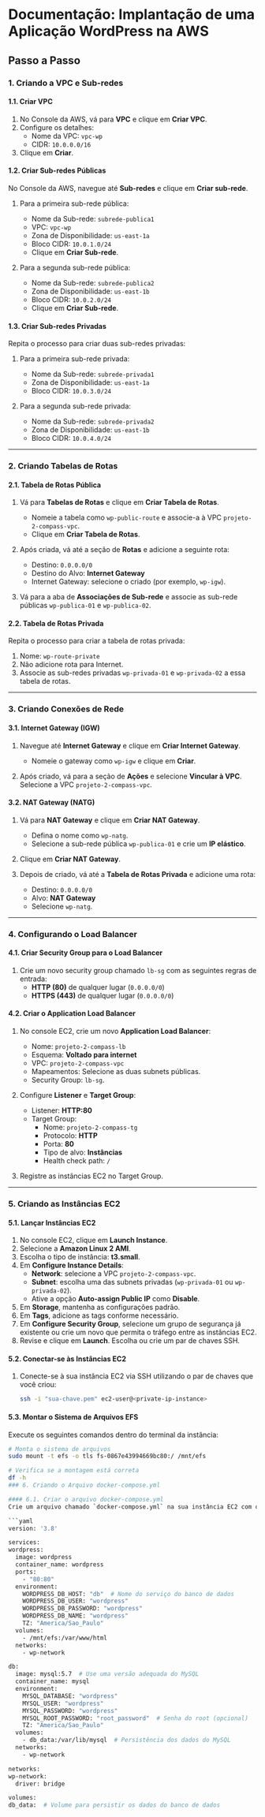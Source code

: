 # Documentação: Implantação de uma Aplicação WordPress na AWS

## Passo a Passo

### 1. Criando a VPC e Sub-redes

#### 1.1. Criar VPC
1. No Console da AWS, vá para **VPC** e clique em **Criar VPC**.
2. Configure os detalhes:
   - Nome da VPC: `vpc-wp`
   - CIDR: `10.0.0.0/16`
3. Clique em **Criar**.

#### 1.2. Criar Sub-redes Públicas
No Console da AWS, navegue até **Sub-redes** e clique em **Criar sub-rede**.
1. Para a primeira sub-rede pública:
   - Nome da Sub-rede: `subrede-publica1`
   - VPC: `vpc-wp`
   - Zona de Disponibilidade: `us-east-1a`
   - Bloco CIDR: `10.0.1.0/24`
   - Clique em **Criar Sub-rede**.
   
2. Para a segunda sub-rede pública:
   - Nome da Sub-rede: `subrede-publica2`
   - Zona de Disponibilidade: `us-east-1b`
   - Bloco CIDR: `10.0.2.0/24`
   - Clique em **Criar Sub-rede**.

#### 1.3. Criar Sub-redes Privadas
Repita o processo para criar duas sub-redes privadas:
1. Para a primeira sub-rede privada:
   - Nome da Sub-rede: `subrede-privada1`
   - Zona de Disponibilidade: `us-east-1a`
   - Bloco CIDR: `10.0.3.0/24`
   
2. Para a segunda sub-rede privada:
   - Nome da Sub-rede: `subrede-privada2`
   - Zona de Disponibilidade: `us-east-1b`
   - Bloco CIDR: `10.0.4.0/24`

---

### 2. Criando Tabelas de Rotas

#### 2.1. Tabela de Rotas Pública
1. Vá para **Tabelas de Rotas** e clique em **Criar Tabela de Rotas**.
   - Nomeie a tabela como `wp-public-route` e associe-a à VPC `projeto-2-compass-vpc`.
   - Clique em **Criar Tabela de Rotas**.
   
2. Após criada, vá até a seção de **Rotas** e adicione a seguinte rota:
   - Destino: `0.0.0.0/0`
   - Destino do Alvo: **Internet Gateway**
   - Internet Gateway: selecione o criado (por exemplo, `wp-igw`).
   
3. Vá para a aba de **Associações de Sub-rede** e associe as sub-rede públicas `wp-publica-01` e `wp-publica-02`.

#### 2.2. Tabela de Rotas Privada
Repita o processo para criar a tabela de rotas privada:
1. Nome: `wp-route-private`
2. Não adicione rota para Internet.
3. Associe as sub-redes privadas `wp-privada-01` e `wp-privada-02` a essa tabela de rotas.

---

### 3. Criando Conexões de Rede

#### 3.1. Internet Gateway (IGW)
1. Navegue até **Internet Gateway** e clique em **Criar Internet Gateway**.
   - Nomeie o gateway como `wp-igw` e clique em **Criar**.
   
2. Após criado, vá para a seção de **Ações** e selecione **Vincular à VPC**. Selecione a VPC `projeto-2-compass-vpc`.

#### 3.2. NAT Gateway (NATG)
1. Vá para **NAT Gateway** e clique em **Criar NAT Gateway**.
   - Defina o nome como `wp-natg`.
   - Selecione a sub-rede pública `wp-publica-01` e crie um **IP elástico**.
   
2. Clique em **Criar NAT Gateway**.
3. Depois de criado, vá até a **Tabela de Rotas Privada** e adicione uma rota:
   - Destino: `0.0.0.0/0`
   - Alvo: **NAT Gateway**
   - Selecione `wp-natg`.

---

### 4. Configurando o Load Balancer

#### 4.1. Criar Security Group para o Load Balancer
1. Crie um novo security group chamado `lb-sg` com as seguintes regras de entrada:
   - **HTTP (80)** de qualquer lugar (`0.0.0.0/0`)
   - **HTTPS (443)** de qualquer lugar (`0.0.0.0/0`)

#### 4.2. Criar o Application Load Balancer
1. No console EC2, crie um novo **Application Load Balancer**:
   - Nome: `projeto-2-compass-lb`
   - Esquema: **Voltado para internet**
   - VPC: `projeto-2-compass-vpc`
   - Mapeamentos: Selecione as duas subnets públicas.
   - Security Group: `lb-sg`.
   
2. Configure **Listener** e **Target Group**:
   - Listener: **HTTP:80**
   - Target Group:
     - Nome: `projeto-2-compass-tg`
     - Protocolo: **HTTP**
     - Porta: **80**
     - Tipo de alvo: **Instâncias**
     - Health check path: `/`
     
3. Registre as instâncias EC2 no Target Group.

---

### 5. Criando as Instâncias EC2

#### 5.1. Lançar Instâncias EC2
1. No console EC2, clique em **Launch Instance**.
2. Selecione a **Amazon Linux 2 AMI**.
3. Escolha o tipo de instância: **t3.small**.
4. Em **Configure Instance Details**:
   - **Network**: selecione a VPC `projeto-2-compass-vpc`.
   - **Subnet**: escolha uma das subnets privadas (`wp-privada-01` ou `wp-privada-02`).
   - Ative a opção **Auto-assign Public IP** como **Disable**.
5. Em **Storage**, mantenha as configurações padrão.
6. Em **Tags**, adicione as tags conforme necessário.
7. Em **Configure Security Group**, selecione um grupo de segurança já existente ou crie um novo que permita o tráfego entre as instâncias EC2.
8. Revise e clique em **Launch**. Escolha ou crie um par de chaves SSH.

#### 5.2. Conectar-se às Instâncias EC2
1. Conecte-se à sua instância EC2 via SSH utilizando o par de chaves que você criou:
   ```bash
   ssh -i "sua-chave.pem" ec2-user@<private-ip-instance>
#### 5.3. Montar o Sistema de Arquivos EFS
Execute os seguintes comandos dentro do terminal da instância:

  ```bash
  # Monta o sistema de arquivos
  sudo mount -t efs -o tls fs-0867e43994669bc80:/ /mnt/efs

  # Verifica se a montagem está correta
  df -h
### 6. Criando o Arquivo docker-compose.yml

#### 6.1. Criar o arquivo docker-compose.yml
Crie um arquivo chamado `docker-compose.yml` na sua instância EC2 com o seguinte conteúdo:

```yaml
version: '3.8'

services:
  wordpress:
    image: wordpress
    container_name: wordpress
    ports:
      - "80:80"
    environment:
      WORDPRESS_DB_HOST: "db"  # Nome do serviço do banco de dados
      WORDPRESS_DB_USER: "wordpress"
      WORDPRESS_DB_PASSWORD: "wordpress"
      WORDPRESS_DB_NAME: "wordpress"
      TZ: "America/Sao_Paulo"
    volumes:
      - /mnt/efs:/var/www/html
    networks:
      - wp-network

  db:
    image: mysql:5.7  # Use uma versão adequada do MySQL
    container_name: mysql
    environment:
      MYSQL_DATABASE: "wordpress"
      MYSQL_USER: "wordpress"
      MYSQL_PASSWORD: "wordpress"
      MYSQL_ROOT_PASSWORD: "root_password"  # Senha do root (opcional)
      TZ: "America/Sao_Paulo"
    volumes:
      - db_data:/var/lib/mysql  # Persistência dos dados do MySQL
    networks:
      - wp-network

networks:
  wp-network:
    driver: bridge

volumes:
  db_data:  # Volume para persistir os dados do banco de dados




